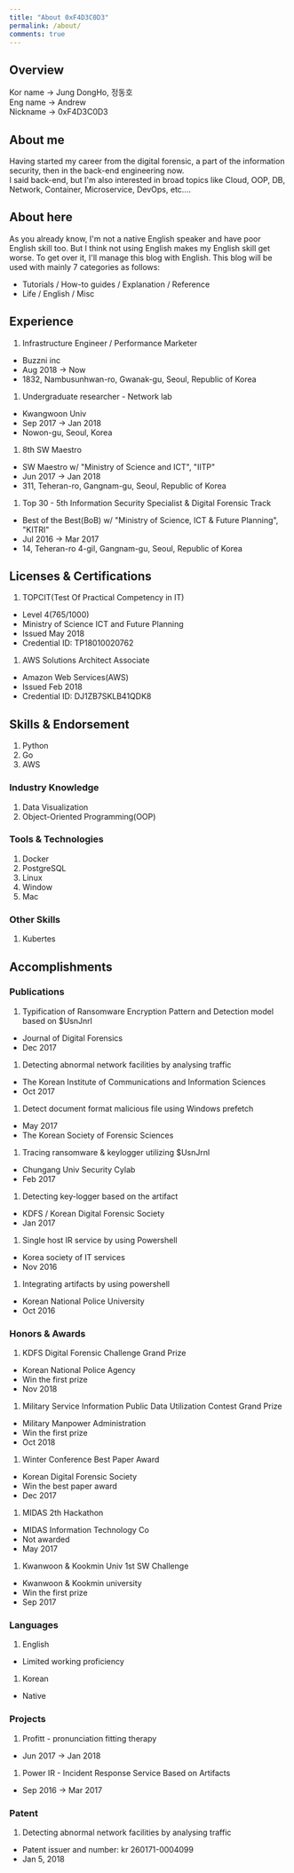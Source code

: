 ```yaml
---
title: "About 0xF4D3C0D3"
permalink: /about/
comments: true
---
```


## Overview
Kor name $\to$ Jung DongHo, 정동호  
Eng name $\to$ Andrew  
Nickname $\to$ 0xF4D3C0D3  

## About me
Having started my career from the digital forensic, a part of the information security, then in the back-end engineering now.  
I said back-end, but I'm also interested in broad topics like Cloud, OOP, DB, Network, Container, Microservice, DevOps, etc....  


## About here
As you already know, I'm not a native English speaker and have poor English skill too. But I think not using English makes my English skill get worse. To get over it, I'll manage this blog with English.
This blog will be used with mainly 7 categories as follows:  
- Tutorials / How-to guides / Explanation / Reference
- Life / English / Misc

## Experience

1. Infrastructure Engineer / Performance Marketer
  - Buzzni inc
  - Aug 2018 $\to$ Now
  - 1832, Nambusunhwan-ro, Gwanak-gu, Seoul, Republic of Korea

1. Undergraduate researcher - Network lab
  - Kwangwoon Univ
  - Sep 2017  $\to$ Jan 2018
  - Nowon-gu, Seoul, Korea

1. 8th SW Maestro
  - SW Maestro w/ "Ministry of Science and ICT", "IITP"
  - Jun 2017 $\to$ Jan 2018
  - 311, Teheran-ro, Gangnam-gu, Seoul, Republic of Korea

1. Top 30 - 5th Information Security Specialist & Digital Forensic Track 
  - Best of the Best(BoB) w/ "Ministry of Science, ICT & Future Planning", "KITRI"
  - Jul 2016 $\to$ Mar 2017
  - 14, Teheran-ro 4-gil, Gangnam-gu, Seoul, Republic of Korea

## Licenses & Certifications

1. TOPCIT(Test Of Practical Competency in IT)
  - Level 4(765/1000)
  - Ministry of Science ICT and Future Planning
  - Issued May 2018
  - Credential ID: TP18010020762
  
1. AWS Solutions Architect Associate
  - Amazon Web Services(AWS)
  - Issued Feb 2018
  - Credential ID: DJ1ZB7SKLB41QDK8
  
## Skills & Endorsement

1. Python
1. Go
1. AWS

### Industry Knowledge

1. Data Visualization
1. Object-Oriented Programming(OOP)

### Tools & Technologies

1. Docker
1. PostgreSQL
1. Linux
1. Window
1. Mac

### Other Skills

1. Kubertes

## Accomplishments

### Publications

1. Typification of Ransomware Encryption Pattern and Detection model based on $UsnJnrl
  - Journal of Digital Forensics
  - Dec 2017

1. Detecting abnormal network facilities by analysing traffic
  - The Korean Institute of Communications and Information Sciences
  - Oct 2017 

1. Detect document format malicious file using Windows prefetch
  - May 2017
  - The Korean Society of Forensic Sciences

1. Tracing ransomware & keylogger utilizing $UsnJrnl
  - Chungang Univ Security Cylab
  - Feb 2017
  
1. Detecting key-logger based on the artifact
  - KDFS / Korean Digital Forensic Society
  - Jan 2017

1. Single host IR service by using Powershell
  - Korea society of IT services
  - Nov 2016
  
1. Integrating artifacts by using powershell
  - Korean National Police University
  - Oct 2016
  
### Honors & Awards

1. KDFS Digital Forensic Challenge Grand Prize
  - Korean National Police Agency
  - Win the first prize 
  - Nov 2018

1. Military Service Information Public Data Utilization Contest Grand Prize
  - Military Manpower Administration
  - Win the first prize
  - Oct 2018

1. Winter Conference Best Paper Award
  - Korean Digital Forensic Society
  - Win the best paper award
  - Dec 2017

1. MIDAS 2th Hackathon
  - MIDAS Information Technology Co
  - Not awarded
  - May 2017

1. Kwanwoon & Kookmin Univ 1st SW Challenge
  - Kwanwoon & Kookmin university
  - Win the first prize
  - Sep 2017
  
### Languages

1. English
  - Limited working proficiency

1. Korean
  - Native
  
### Projects

1. Profitt - pronunciation fitting therapy
  - Jun 2017 $\to$ Jan 2018

1. Power IR - Incident Response Service Based on Artifacts
  - Sep 2016 $\to$ Mar 2017
  
### Patent

1. Detecting abnormal network facilities by analysing traffic
  - Patent issuer and number: kr 260171-0004099
  - Jan 5, 2018

